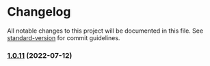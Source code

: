 # Changelog

All notable changes to this project will be documented in this file. See [standard-version](https://github.com/conventional-changelog/standard-version) for commit guidelines.

### [1.0.11](https://github.com/azu/monorepo-release-changesets/compare/v1.0.10...v1.0.11) (2022-07-12)
